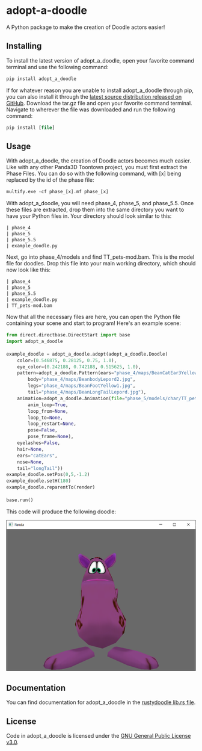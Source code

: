 # adopt-a-doodle

A Python package to make the creation of Doodle actors easier!

## Installing

To install the latest version of adopt_a_doodle, open your favorite command terminal and use the following command:

```ps
pip install adopt_a_doodle
```

If for whatever reason you are unable to install adopt_a_doodle through pip, you can also install it through the [latest source distribution released on GitHub](https://github.com/Vhou-Atroph/adopt-a-doodle/releases/latest). Download the tar.gz file and open your favorite command terminal. Navigate to wherever the file was downloaded and run the following command:

```ps
pip install [file]
```

## Usage

With adopt_a_doodle, the creation of Doodle actors becomes much easier.  
Like with any other Panda3D Toontown project, you must first extract the Phase Files. You can do so with the following command, with [x] being replaced by the id of the phase file:

```ps
multify.exe -cf phase_[x].mf phase_[x]
```

With adopt_a_doodle, you will need phase_4, phase_5, and phase_5.5. Once these files are extracted, drop them into the same directory you want to have your Python files in. Your directory should look similar to this:

```none
| phase_4
| phase_5
| phase_5.5
| example_doodle.py
```

Next, go into phase_4/models and find TT_pets-mod.bam. This is the model file for doodles. Drop this file into your main working directory, which should now look like this:

```none
| phase_4
| phase_5
| phase_5.5
| example_doodle.py
| TT_pets-mod.bam
```

Now that all the necessary files are here, you can open the Python file containing your scene and start to program! Here's an example scene:

```python
from direct.directbase.DirectStart import base
import adopt_a_doodle

example_doodle = adopt_a_doodle.adopt(adopt_a_doodle.Doodle(
    color=(0.546875, 0.28125, 0.75, 1.0),
    eye_color=(0.242188, 0.742188, 0.515625, 1.0),
    pattern=adopt_a_doodle.Pattern(ears="phase_4/maps/BeanCatEar3Yellow.jpg",
        body="phase_4/maps/BeanbodyLepord2.jpg",
        legs="phase_4/maps/BeanFootYellow1.jpg",
        tail="phase_4/maps/BeanLongTailLepord.jpg"),
    animation=adopt_a_doodle.Animation(file="phase_5/models/char/TT_pets-speak.bam",
        anim_loop=True,
        loop_from=None,
        loop_to=None,
        loop_restart=None,
        pose=False,
        pose_frame=None),
    eyelashes=False,
    hair=None,
    ears="catEars",
    nose=None,
    tail="longTail"))
example_doodle.setPos(0,5,-1.2)
example_doodle.setH(180)
example_doodle.reparentTo(render)

base.run()
```

This code will produce the following doodle:

![A purple doodle with Leopard spots, cat ears, and a long tail.](tests/example_doodle.png)

## Documentation

You can find documentation for adopt_a_doodle in the [rustydoodle lib.rs file](src/lib.rs).

## License

Code in adopt_a_doodle is licensed under the [GNU General Public License v3.0](/LICENSE).
